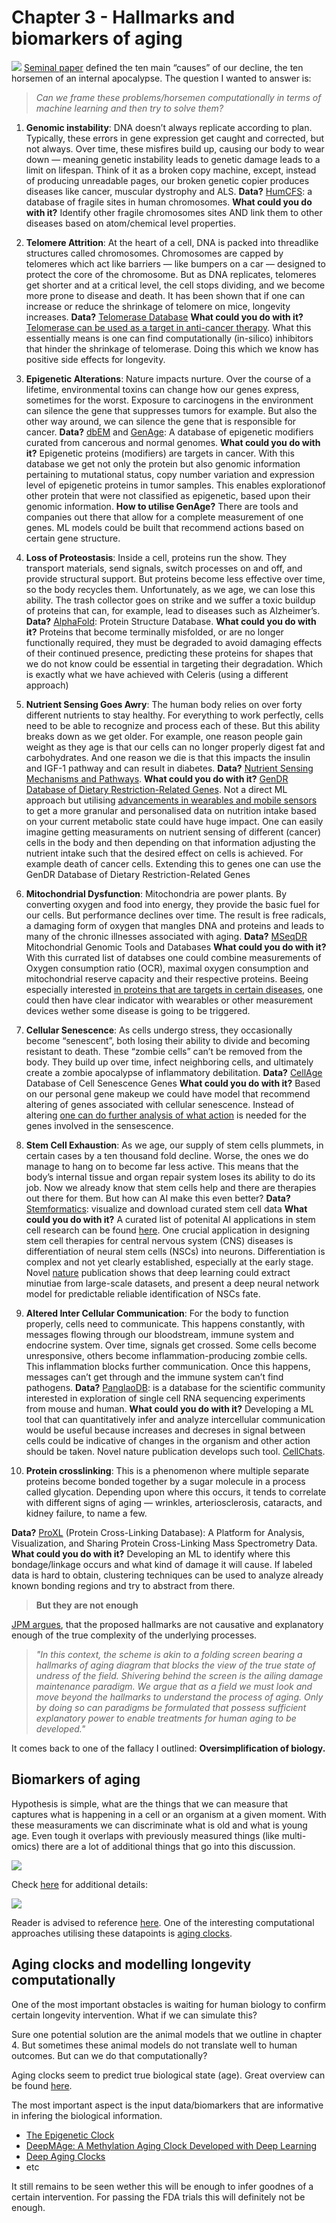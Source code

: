 # Chapter 3 - Hallmarks and biomarkers of aging

![](https://nintil.com/images/2020-01-05-longevity/image-20200117094655213.png)
 [Seminal paper](https://pubmed.ncbi.nlm.nih.gov/23746838/) defined the ten main “causes” of our decline, the ten horsemen of an internal apocalypse. The question I wanted to answer is:

> *Can we frame these problems/horsemen computationally in terms of machine learning and then try to solve them?*



1. **Genomic instability**: DNA doesn’t always replicate according to plan. Typically, these errors in gene expression get caught and corrected, but not always. Over time, these misfires build up, causing our body to wear down — meaning genetic instability leads to genetic damage leads to a limit on lifespan. Think of it as a broken copy machine, except, instead of producing unreadable pages, our broken genetic copier produces diseases like cancer, muscular dystrophy and ALS. **Data?** [HumCFS](https://bmcgenomics.biomedcentral.com/articles/10.1186/s12864-018-5330-5): a database of fragile sites in human chromosomes. **What could you do with it?** Identify other fragile chromosomes sites AND link them to other diseases based on atom/chemical level properties.


1. **Telomere Attrition**: At the heart of a cell, DNA is packed into threadlike structures called chromosomes. Chromosomes are capped by telomeres which act like barriers — like bumpers on a car — designed to protect the core of the chromosome. But as DNA replicates, telomeres get shorter and at a critical level, the cell stops dividing, and we become more prone to disease and death. It has been shown that if one can increase or reduce the shrinkage of telomere on mice, longevity increases. **Data?** [Telomerase Database](http://telomerase.asu.edu/) **What could you do with it?** [Telomerase can be used as a target in anti-cancer therapy](https://pubmed.ncbi.nlm.nih.gov/28218725/). What this essentially means is one can find computationally (in-silico) inhibitors that hinder the shrinkage of telomerase. Doing this which we know has positive side effects for longevity.

1. **Epigenetic Alterations**: Nature impacts nurture. Over the course of a lifetime, environmental toxins can change how our genes express, sometimes for the worst. Exposure to carcinogens in the environment can silence the gene that suppresses tumors for example. But also the other way around, we can silence the gene that is responsible for cancer. **Data?** [dbEM](https://www.nature.com/articles/srep19340) and [GenAge](https://genomics.senescence.info/genes/index.html): A database of epigenetic modifiers curated from cancerous and normal genomes. **What could you do with it?** Epigenetic proteins (modifiers) are targets in cancer. With this database we get not only the protein but also genomic information pertaining to mutational status, copy number variation and expression level of epigenetic proteins in tumor samples. This enables explorationof other protein that were not classified as epigenetic, based upon their genomic information. **How to utilise GenAge?** There are tools and companies out there that allow for a complete measurement of one genes. ML models could be built that recommend actions based on certain gene structure.

1. **Loss of Proteostasis**: Inside a cell, proteins run the show. They transport materials, send signals, switch processes on and off, and provide structural support. But proteins become less effective over time, so the body recycles them. Unfortunately, as we age, we can lose this ability. The trash collector goes on strike and we suffer a toxic buildup of proteins that can, for example, lead to diseases such as Alzheimer’s. **Data?** [AlphaFold](https://alphafold.ebi.ac.uk/): Protein Structure Database. **What could you do with it?** Proteins that become terminally misfolded, or are no longer functionally required, they must be degraded to avoid damaging effects of their continued presence, predicting these proteins for shapes that we do not know could be essential in targeting their degradation. Which is exactly what we have achieved with Celeris (using a different approach)

1. **Nutrient Sensing Goes Awry**: The human body relies on over forty different nutrients to stay healthy. For everything to work perfectly, cells need to be able to recognize and process each of these. But this ability breaks down as we get older. For example, one reason people gain weight as they age is that our cells can no longer properly digest fat and carbohydrates. And one reason we die is that this impacts the insulin and IGF-1 pathway and can result in diabetes. **Data?** [Nutrient Sensing Mechanisms and Pathways](https://www.ncbi.nlm.nih.gov/pmc/articles/PMC4313349/). **What could you do with it?** [GenDR Database of Dietary Restriction-Related Genes](https://genomics.senescence.info/diet/). Not a direct ML approach but utilising [advancements in wearables and mobile sensors](https://pubs.acs.org/doi/10.1021/acssensors.1c00553) to get a more granular and personalised data on nutrition intake based on your current metabolic state could have huge impact. One can easily imagine getting measuraments on nutrient sensing of different (cancer) cells in the body and then depending on that information adjusting the nutrient intake such that the desired effect on cells is achieved. For example death of cancer cells. Extending this to genes one can use the GenDR Database of Dietary Restriction-Related Genes

1. **Mitochondrial Dysfunction**: Mitochondria are power plants. By converting oxygen and food into energy, they provide the basic fuel for our cells. But performance declines over time. The result is free radicals, a damaging form of oxygen that mangles DNA and proteins and leads to many of the chronic illnesses associated with aging. **Data?** [MSeqDR](https://mseqdr.org/mitobox.php) Mitochondrial Genomic Tools and Databases **What could you do with it?** With this currated list of databses one could combine measurements of Oxygen consumption ratio (OCR), maximal oxygen consumption and mitochondrial reserve capacity and their respective proteins. Beeing especially interested [in proteins that are targets in certain diseases](https://academic.oup.com/nar/article/47/D1/D1225/5162470?login=false), one could then have clear indicator with wearables or other measurement devices wether some disease is going to be triggered.

1. **Cellular Senescence**: As cells undergo stress, they occasionally become “senescent”, both losing their ability to divide and becoming resistant to death. These “zombie cells” can’t be removed from the body. They build up over time, infect neighboring cells, and ultimately create a zombie apocalypse of inflammatory debilitation. **Data?** [CellAge](https://genomics.senescence.info/cells/) Database of Cell Senescence Genes **What could you do with it?** Based on our personal gene makeup we could have model that recommend altering of genes associated with cellular senescence. Instead of altering [one can do further analysis of what action](https://pubmed.ncbi.nlm.nih.gov/32264951/) is needed for the genes involved in the sensescence.

1. **Stem Cell Exhaustion**: As we age, our supply of stem cells plummets, in certain cases by a ten thousand fold decline. Worse, the ones we do manage to hang on to become far less active. This means that the body’s internal tissue and organ repair system loses its ability to do its job. Now we already know that stem cells help and there are therapies out there for them. But how can AI make this even better? **Data?** [Stemformatics](https://academic.oup.com/nar/advance-articles?login=false): visualize and download curated stem cell data **What could you do with it?** A curated list of potenital AI applications in stem cell research can be found [here](https://www.eurekaselect.com/article/110522). One crucial application in designing stem cell therapies for central nervous system (CNS) diseases is differentiation of neural stem cells (NSCs) into neurons. Differentiation is complex and not yet clearly established, especially at the early stage. Novel [nature](https://www.nature.com/articles/s41467-021-22758-0) publication shows that deep learning could extract minutiae from large-scale datasets, and present a deep neural network model for predictable reliable identification of NSCs fate.

1. **Altered Inter Cellular Communication**: For the body to function properly, cells need to communicate. This happens constantly, with messages flowing through our bloodstream, immune system and endocrine system. Over time, signals get crossed. Some cells become unresponsive, others become inflammation-producing zombie cells. This inflammation blocks further communication. Once this happens, messages can’t get through and the immune system can’t find pathogens. **Data?** [PanglaoDB](https://panglaodb.se/): is a database for the scientific community interested in exploration of single cell RNA sequencing experiments from mouse and human. **What could you do with it?** Developing a ML tool that can quantitatively infer and analyze intercellular communication would be useful because increases and decreses in signal between cells could be indicative of changes in the organism and other action should be taken. Novel nature publication develops such tool. [CellChats](https://www.nature.com/articles/s41467-021-21246-9).

1. **Protein crosslinking**: This is a phenomenon where multiple separate proteins become bonded together by a sugar molecule in a process called glycation. Depending upon where this occurs, it tends to correlate with different signs of aging — wrinkles, arteriosclerosis, cataracts, and kidney failure, to name a few.

**Data?** [ProXL](https://www.ncbi.nlm.nih.gov/pmc/articles/PMC4977572/) (Protein Cross-Linking Database): A Platform for Analysis, Visualization, and Sharing Protein Cross-Linking Mass Spectrometry Data. **What could you do with it?** Developing an ML to identify where this bondage/linkage occurs and what kind of damage it will cause. If labeled data is hard to obtain, clustering techniques can be used to analyze already known bonding regions and try to abstract from there.

> **But they are not enough**

[JPM argues](https://pubmed.ncbi.nlm.nih.gov/34271186/), that the proposed hallmarks are not causative and explanatory enough of the true complexity of the underlying processes.

> *"In this context, the scheme is 
akin to a folding screen bearing a hallmarks of aging diagram that blocks 
the view of the true state of undress of the field. Shivering behind the 
screen is the ailing damage maintenance paradigm. We argue that as a 
field we must look and move beyond the hallmarks to understand the 
process of aging. Only by doing so can paradigms be formulated that 
possess sufficient explanatory power to enable treatments for human 
aging to be developed."*


It comes back to one of the fallacy I outlined: **Oversimplification of biology.**

## Biomarkers of aging

Hypothesis is simple, what are the things that we can measure that captures what is happening in a cell or an organism at a given moment. With these measuraments we can discriminate what is old and what is young age. Even tough it overlaps with previously measured things (like multi-omics) there are a lot of additional things that go into this discussion. 

![](https://i.ibb.co/n7BtKXV/markers.png)


Check [here](https://link.springer.com/article/10.1007/s11912-020-00977-w/tables/2) for additional details: 


![](https://i.postimg.cc/Yq4CNqVz/hallmark.jpg)

Reader is advised to reference [here](https://www.frontiersin.org/articles/10.3389/fgene.2021.686320/full). One of the interesting computational approaches utilising these datapoints is [aging clocks](https://www.technologyreview.com/2022/04/15/1050019/aging-clocks/).


## Aging clocks and modelling longevity computationally

One of the most important obstacles is waiting for human biology to confirm certain longevity intervention. What if we can simulate this?

Sure one potential solution are the animal models that we outline in chapter 4. But sometimes these animal models do not translate well to human outcomes. But can we do that computationally?

Aging clocks seem to predict true biological state (age). Great overview can be found [here](https://www.technologyreview.com/2022/04/15/1050019/aging-clocks/).

The most important aspect is the input data/biomarkers that are informative in infering the biological information.

* [The Epigenetic Clock](https://epigenie.com/the-epigenetic-clock-from-deep-space-to-deep-learning/)
* [DeepMAge: A Methylation Aging Clock Developed with Deep Learning](https://www.ncbi.nlm.nih.gov/pmc/articles/PMC8279523/)
* [Deep Aging Clocks](https://www.cell.com/trends/pharmacological-sciences/fulltext/S0165-6147(19)30114-2)
* etc

It still remains to be seen wether this will be enough to infer goodnes of a certain intervention. For passing the FDA trials this will definitely not be enough.